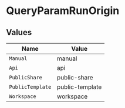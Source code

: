 # QueryParamRunOrigin


## Values

| Name             | Value            |
| ---------------- | ---------------- |
| `Manual`         | manual           |
| `Api`            | api              |
| `PublicShare`    | public-share     |
| `PublicTemplate` | public-template  |
| `Workspace`      | workspace        |